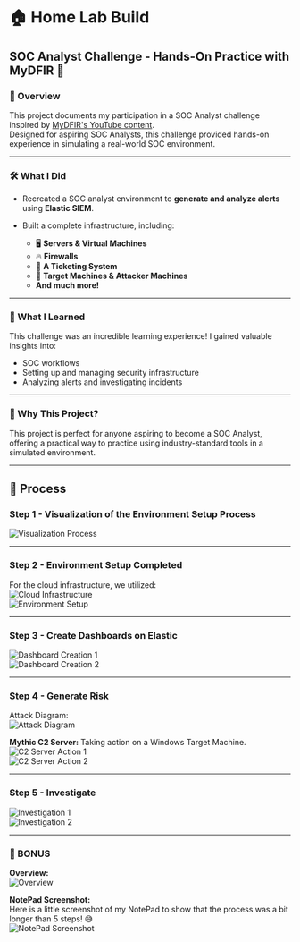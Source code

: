 # 🏠 Home Lab Build  

## SOC Analyst Challenge - Hands-On Practice with MyDFIR 🎯  

### 📖 Overview  
This project documents my participation in a SOC Analyst challenge inspired by [MyDFIR's YouTube content](https://www.youtube.com/watch?v=W3ExS2m6B24&list=PLG6KGSNK4PuBb0OjyDIdACZnb8AoNBeq6&index=1).  
Designed for aspiring SOC Analysts, this challenge provided hands-on experience in simulating a real-world SOC environment.  

---

### 🛠️ What I Did  
- Recreated a SOC analyst environment to **generate and analyze alerts** using **Elastic SIEM**.  
- Built a complete infrastructure, including:
  
  - 🖥️ **Servers & Virtual Machines**  
  - 🔥 **Firewalls**  
  - 🎫 **A Ticketing System**  
  - 🎯 **Target Machines & Attacker Machines**  
  - **And much more!**  

---

### 🚀 What I Learned  
This challenge was an incredible learning experience! I gained valuable insights into:  
- SOC workflows  
- Setting up and managing security infrastructure  
- Analyzing alerts and investigating incidents  

---

### 🌟 Why This Project?  
This project is perfect for anyone aspiring to become a SOC Analyst, offering a practical way to practice using industry-standard tools in a simulated environment.

---

## 🔄 Process  

### **Step 1 - Visualization of the Environment Setup Process**  
![Visualization Process](https://imgur.com/x4q7BtG.png)  

---

### **Step 2 - Environment Setup Completed**  
For the cloud infrastructure, we utilized:  
![Cloud Infrastructure](https://imgur.com/S913Pop.png)  
![Environment Setup](https://imgur.com/9PagqwS.png)  

---

### **Step 3 - Create Dashboards on Elastic**  
![Dashboard Creation 1](https://imgur.com/iAmSAGS.png)  
![Dashboard Creation 2](https://imgur.com/ZWFGw9y.png)  

---

### **Step 4 - Generate Risk**  
Attack Diagram:  
![Attack Diagram](https://imgur.com/lsrFKww.png)  

**Mythic C2 Server:** Taking action on a Windows Target Machine.  
![C2 Server Action 1](https://imgur.com/Z0ppsDY.png)  
![C2 Server Action 2](https://imgur.com/A44kZVm.png)  

---

### **Step 5 - Investigate**  
![Investigation 1](https://imgur.com/Aqs9JIO.png)  
![Investigation 2](https://imgur.com/3OvfqVD.png)  

---

### 🎁 BONUS  

**Overview:**  
![Overview](https://imgur.com/O6DHqKi.png)  

**NotePad Screenshot:**  
Here is a little screenshot of my NotePad to show that the process was a bit longer than 5 steps! 😅  
![NotePad Screenshot](https://imgur.com/T1asEfe.png)  

